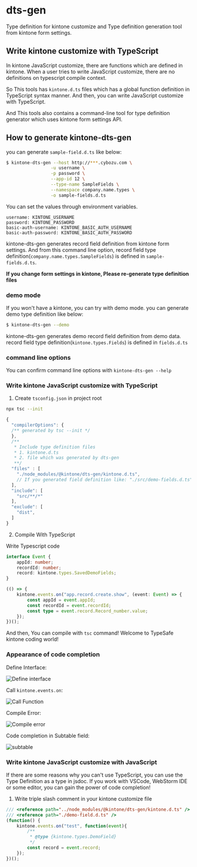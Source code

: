 # dts-gen

Type definition for kintone customize and
Type definition generation tool from kintone form settings.


## Write kintone customize with TypeScript

In kintone JavaScript customize, there are functions which are defined in kintone.
When a user tries to write JavaScript customize, there are no definitions on typescript compile context.

So This tools has `kintone.d.ts` files which has a global function definition in TypeScript syntax manner. And then, you can write JavaScript customize with TypeScript.

And This tools also contains a command-line tool for type definition generator which
uses kintone form settings API.

## How to generate kintone-dts-gen

you can generate `sample-field.d.ts` like below:

```bash
$ kintone-dts-gen --host http://***.cybozu.com \
                 -u username \
                 -p password \
                 --app-id 12 \
                 --type-name SampleFields \
                 --namespace company.name.types \
                 -o sample-fields.d.ts
```

You can set the values through environment variables.

```
username: KINTONE_USERNAME
password: KINTONE_PASSWORD
basic-auth-username: KINTONE_BASIC_AUTH_USERNAME
basic-auth-password: KINTONE_BASIC_AUTH_PASSWORD
```

kintone-dts-gen generates record field definition from kintone form settings.
And from this command line option, record field type definition(`company.name.types.SampleFields`)
is defined in `sample-fields.d.ts`.

**If you change form settings in kintone, Please re-generate type definition files**

### demo mode
If you won't have a kintone, you can try with demo mode.
you can generate demo type definition like below:

```bash
$ kintone-dts-gen --demo
```

kintone-dts-gen generates demo record field definition from demo data.
record field type definition(`kintone.types.Fields`)  is defined in `fields.d.ts`

### command line options
You can confirm command line options with `kintone-dts-gen --help`

### Write kintone JavaScript customize with TypeScript

1. Create `tsconfig.json` in project root

```bash
npx tsc --init
```

```javascript
{
  "compilerOptions": {
  /** generated by tsc --init */
  },
  /**
   * Include type definition files
   * 1. kintone.d.ts
   * 2. file which was generated by dts-gen
   **/
  "files" : [
    "./node_modules/@kintone/dts-gen/kintone.d.ts",
    // If you generated field definition like: "./src/demo-fields.d.ts"
  ],
  "include": [
    "src/**/*"
  ],
  "exclude": [
    "dist",
  ]
}
```

2. Compile With TypeScript

Write Typescript code

```typescript
interface Event {
    appId: number;
    recordId: number;
    record: kintone.types.SavedDemoFields;
}

(() => {
    kintone.events.on("app.record.create.show", (event: Event) => {
        const appId = event.appId;
        const recordId = event.recordId;
        const type = event.record.Record_number.value;
    });
})();
```

And then, You can compile with `tsc` command!
Welcome to TypeSafe kintone coding world!

### Appearance of code completion

Define Interface:

![Define interface](typescript-interface.gif)

Call `kintone.events.on`:

![Call Function](call-function.gif)

Compile Error:

![Compile error](compile-error.gif)

Code completion in Subtable field: 

![subtable](subtable.gif)

### Write kintone JavaScript customize with JavaScript

If there are some reasons why you can't use TypeScript, you can use the Type Definition as a type in jsdoc.
If you work with VSCode, WebStorm IDE or some editor, you can gain the power of code completion!

1. Write triple slash comment in your kintone customize file
```javascript
/// <reference path="../node_modules/@kintone/dts-gen/kintone.d.ts" />
/// <reference path="./demo-field.d.ts" />
(function() {
    kintone.events.on("test", function(event){
        /**
         * @type {kintone.types.DemoField}
         */
        const record = event.record;
    });
})();
```
